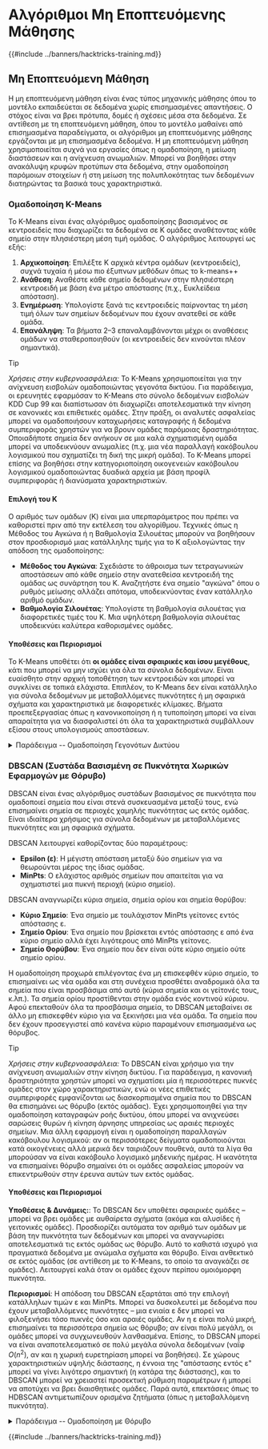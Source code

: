 # Αλγόριθμοι Μη Εποπτευόμενης Μάθησης

{{#include ../banners/hacktricks-training.md}}

## Μη Εποπτευόμενη Μάθηση

Η μη εποπτευόμενη μάθηση είναι ένας τύπος μηχανικής μάθησης όπου το μοντέλο εκπαιδεύεται σε δεδομένα χωρίς επισημασμένες απαντήσεις. Ο στόχος είναι να βρει πρότυπα, δομές ή σχέσεις μέσα στα δεδομένα. Σε αντίθεση με τη εποπτευόμενη μάθηση, όπου το μοντέλο μαθαίνει από επισημασμένα παραδείγματα, οι αλγόριθμοι μη εποπτευόμενης μάθησης εργάζονται με μη επισημασμένα δεδομένα. 
Η μη εποπτευόμενη μάθηση χρησιμοποιείται συχνά για εργασίες όπως η ομαδοποίηση, η μείωση διαστάσεων και η ανίχνευση ανωμαλιών. Μπορεί να βοηθήσει στην ανακάλυψη κρυφών προτύπων στα δεδομένα, στην ομαδοποίηση παρόμοιων στοιχείων ή στη μείωση της πολυπλοκότητας των δεδομένων διατηρώντας τα βασικά τους χαρακτηριστικά.

### Ομαδοποίηση K-Means

Το K-Means είναι ένας αλγόριθμος ομαδοποίησης βασισμένος σε κεντροειδείς που διαχωρίζει τα δεδομένα σε K ομάδες αναθέτοντας κάθε σημείο στην πλησιέστερη μέση τιμή ομάδας. Ο αλγόριθμος λειτουργεί ως εξής:
1. **Αρχικοποίηση**: Επιλέξτε K αρχικά κέντρα ομάδων (κεντροειδείς), συχνά τυχαία ή μέσω πιο έξυπνων μεθόδων όπως το k-means++
2. **Ανάθεση**: Αναθέστε κάθε σημείο δεδομένων στην πλησιέστερη κεντροειδή με βάση ένα μέτρο απόστασης (π.χ., Ευκλείδεια απόσταση).
3. **Ενημέρωση**: Υπολογίστε ξανά τις κεντροειδείς παίρνοντας τη μέση τιμή όλων των σημείων δεδομένων που έχουν ανατεθεί σε κάθε ομάδα.
4. **Επανάληψη**: Τα βήματα 2–3 επαναλαμβάνονται μέχρι οι αναθέσεις ομάδων να σταθεροποιηθούν (οι κεντροειδείς δεν κινούνται πλέον σημαντικά).

> [!TIP]
> *Χρήσεις στην κυβερνοασφάλεια:* Το K-Means χρησιμοποιείται για την ανίχνευση εισβολών ομαδοποιώντας γεγονότα δικτύου. Για παράδειγμα, οι ερευνητές εφαρμόσαν το K-Means στο σύνολο δεδομένων εισβολών KDD Cup 99 και διαπίστωσαν ότι διαχωρίζει αποτελεσματικά την κίνηση σε κανονικές και επιθετικές ομάδες. Στην πράξη, οι αναλυτές ασφαλείας μπορεί να ομαδοποιήσουν καταχωρήσεις καταγραφής ή δεδομένα συμπεριφοράς χρηστών για να βρουν ομάδες παρόμοιας δραστηριότητας. Οποιαδήποτε σημεία δεν ανήκουν σε μια καλά σχηματισμένη ομάδα μπορεί να υποδεικνύουν ανωμαλίες (π.χ. μια νέα παραλλαγή κακόβουλου λογισμικού που σχηματίζει τη δική της μικρή ομάδα). Το K-Means μπορεί επίσης να βοηθήσει στην κατηγοριοποίηση οικογενειών κακόβουλου λογισμικού ομαδοποιώντας δυαδικά αρχεία με βάση προφίλ συμπεριφοράς ή διανύσματα χαρακτηριστικών.

#### Επιλογή του K
Ο αριθμός των ομάδων (K) είναι μια υπερπαράμετρος που πρέπει να καθοριστεί πριν από την εκτέλεση του αλγορίθμου. Τεχνικές όπως η Μέθοδος του Αγκώνα ή η Βαθμολογία Σιλουέτας μπορούν να βοηθήσουν στον προσδιορισμό μιας κατάλληλης τιμής για το K αξιολογώντας την απόδοση της ομαδοποίησης:

- **Μέθοδος του Αγκώνα**: Σχεδιάστε το άθροισμα των τετραγωνικών αποστάσεων από κάθε σημείο στην ανατεθείσα κεντροειδή της ομάδας ως συνάρτηση του K. Αναζητήστε ένα σημείο "αγκώνα" όπου ο ρυθμός μείωσης αλλάζει απότομα, υποδεικνύοντας έναν κατάλληλο αριθμό ομάδων.
- **Βαθμολογία Σιλουέτας**: Υπολογίστε τη βαθμολογία σιλουέτας για διαφορετικές τιμές του K. Μια υψηλότερη βαθμολογία σιλουέτας υποδεικνύει καλύτερα καθορισμένες ομάδες.

#### Υποθέσεις και Περιορισμοί

Το K-Means υποθέτει ότι **οι ομάδες είναι σφαιρικές και ίσου μεγέθους**, κάτι που μπορεί να μην ισχύει για όλα τα σύνολα δεδομένων. Είναι ευαίσθητο στην αρχική τοποθέτηση των κεντροειδών και μπορεί να συγκλίνει σε τοπικά ελάχιστα. Επιπλέον, το K-Means δεν είναι κατάλληλο για σύνολα δεδομένων με μεταβαλλόμενες πυκνότητες ή μη σφαιρικά σχήματα και χαρακτηριστικά με διαφορετικές κλίμακες. Βήματα προεπεξεργασίας όπως η κανονικοποίηση ή η τυποποίηση μπορεί να είναι απαραίτητα για να διασφαλιστεί ότι όλα τα χαρακτηριστικά συμβάλλουν εξίσου στους υπολογισμούς αποστάσεων.

<details>
<summary>Παράδειγμα -- Ομαδοποίηση Γεγονότων Δικτύου
</summary>
Παρακάτω προσομοιώνουμε δεδομένα κίνησης δικτύου και χρησιμοποιούμε το K-Means για να τα ομαδοποιήσουμε. Υποθέστε ότι έχουμε γεγονότα με χαρακτηριστικά όπως η διάρκεια σύνδεσης και ο αριθμός byte. Δημιουργούμε 3 ομάδες "κανονικής" κίνησης και 1 μικρή ομάδα που αντιπροσωπεύει ένα μοτίβο επίθεσης. Στη συνέχεια, εκτελούμε το K-Means για να δούμε αν τα διαχωρίζει.
```python
import numpy as np
from sklearn.cluster import KMeans

# Simulate synthetic network traffic data (e.g., [duration, bytes]).
# Three normal clusters and one small attack cluster.
rng = np.random.RandomState(42)
normal1 = rng.normal(loc=[50, 500], scale=[10, 100], size=(500, 2))   # Cluster 1
normal2 = rng.normal(loc=[60, 1500], scale=[8, 200], size=(500, 2))   # Cluster 2
normal3 = rng.normal(loc=[70, 3000], scale=[5, 300], size=(500, 2))   # Cluster 3
attack = rng.normal(loc=[200, 800], scale=[5, 50], size=(50, 2))      # Small attack cluster

X = np.vstack([normal1, normal2, normal3, attack])
# Run K-Means clustering into 4 clusters (we expect it to find the 4 groups)
kmeans = KMeans(n_clusters=4, random_state=0, n_init=10)
labels = kmeans.fit_predict(X)

# Analyze resulting clusters
clusters, counts = np.unique(labels, return_counts=True)
print(f"Cluster labels: {clusters}")
print(f"Cluster sizes: {counts}")
print("Cluster centers (duration, bytes):")
for idx, center in enumerate(kmeans.cluster_centers_):
print(f"  Cluster {idx}: {center}")
```
Σε αυτό το παράδειγμα, το K-Means θα πρέπει να βρει 4 ομάδες. Η μικρή ομάδα επίθεσης (με ασυνήθιστα υψηλή διάρκεια ~200) θα σχηματίσει ιδανικά τη δική της ομάδα δεδομένης της απόστασής της από τις κανονικές ομάδες. Εκτυπώνουμε τα μεγέθη και τα κέντρα των ομάδων για να ερμηνεύσουμε τα αποτελέσματα. Σε ένα πραγματικό σενάριο, θα μπορούσε κανείς να επισημάνει την ομάδα με λίγα σημεία ως πιθανές ανωμαλίες ή να εξετάσει τα μέλη της για κακόβουλη δραστηριότητα.
</details>

### Ιεραρχική Ομαδοποίηση

Η ιεραρχική ομαδοποίηση δημιουργεί μια ιεραρχία ομάδων χρησιμοποιώντας είτε μια προσέγγιση από κάτω προς τα πάνω (συγκεντρωτική) είτε μια προσέγγιση από πάνω προς τα κάτω (διαχωριστική):

1. **Συγκεντρωτική (Από Κάτω προς Τα Πάνω)**: Ξεκινάμε με κάθε σημείο δεδομένων ως ξεχωριστή ομάδα και συγχωνεύουμε επαναληπτικά τις πιο κοντινές ομάδες μέχρι να παραμείνει μια μόνο ομάδα ή να πληρωθεί ένα κριτήριο διακοπής.
2. **Διαχωριστική (Από Πάνω προς Τα Κάτω)**: Ξεκινάμε με όλα τα σημεία δεδομένων σε μια μόνο ομάδα και διαχωρίζουμε επαναληπτικά τις ομάδες μέχρι κάθε σημείο δεδομένων να είναι η δική του ομάδα ή να πληρωθεί ένα κριτήριο διακοπής.

Η συγκεντρωτική ομαδοποίηση απαιτεί έναν ορισμό της απόστασης μεταξύ ομάδων και ένα κριτήριο σύνδεσης για να αποφασιστεί ποιες ομάδες θα συγχωνευτούν. Κοινές μέθοδοι σύνδεσης περιλαμβάνουν τη μοναδική σύνδεση (απόσταση των πιο κοντινών σημείων μεταξύ δύο ομάδων), τη πλήρη σύνδεση (απόσταση των πιο απομακρυσμένων σημείων), τη μέση σύνδεση, κ.λπ., και η μετρική απόστασης είναι συχνά Ευκλείδεια. Η επιλογή της σύνδεσης επηρεάζει το σχήμα των ομάδων που παράγονται. Δεν υπάρχει ανάγκη να προ-καθοριστεί ο αριθμός των ομάδων K; μπορείτε να "κόψετε" το δενδρόγραμμα σε ένα επιλεγμένο επίπεδο για να αποκτήσετε τον επιθυμητό αριθμό ομάδων.

Η ιεραρχική ομαδοποίηση παράγει ένα δενδρόγραμμα, μια δομή που μοιάζει με δέντρο και δείχνει τις σχέσεις μεταξύ των ομάδων σε διαφορετικά επίπεδα λεπτομέρειας. Το δενδρόγραμμα μπορεί να κοπεί σε ένα επιθυμητό επίπεδο για να αποκτηθεί ένας συγκεκριμένος αριθμός ομάδων.

> [!TIP]
> *Χρήσεις στην κυβερνοασφάλεια:* Η ιεραρχική ομαδοποίηση μπορεί να οργανώσει γεγονότα ή οντότητες σε ένα δέντρο για να εντοπίσει σχέσεις. Για παράδειγμα, στην ανάλυση κακόβουλου λογισμικού, η συγκεντρωτική ομαδοποίηση θα μπορούσε να ομαδοποιήσει δείγματα με βάση τη συμπεριφορική ομοιότητα, αποκαλύπτοντας μια ιεραρχία οικογενειών και παραλλαγών κακόβουλου λογισμικού. Στην ασφάλεια δικτύου, θα μπορούσε κανείς να ομαδοποιήσει ροές IP και να χρησιμοποιήσει το δενδρόγραμμα για να δει υποομαδοποιήσεις της κίνησης (π.χ., κατά πρωτόκολλο, στη συνέχεια κατά συμπεριφορά). Δεδομένου ότι δεν χρειάζεται να επιλέξετε K εκ των προτέρων, είναι χρήσιμο όταν εξερευνάτε νέα δεδομένα για τα οποία ο αριθμός των κατηγοριών επιθέσεων είναι άγνωστος.

#### Υποθέσεις και Περιορισμοί

Η ιεραρχική ομαδοποίηση δεν υποθέτει ένα συγκεκριμένο σχήμα ομάδας και μπορεί να συλλάβει φωλιασμένες ομάδες. Είναι χρήσιμη για την ανακάλυψη ταξινομίας ή σχέσεων μεταξύ ομάδων (π.χ., ομαδοποίηση κακόβουλου λογισμικού κατά οικογενειακών υποομάδων). Είναι καθοριστική (χωρίς προβλήματα τυχαίας αρχικοποίησης). Ένα βασικό πλεονέκτημα είναι το δενδρόγραμμα, το οποίο παρέχει πληροφορίες σχετικά με τη δομή ομαδοποίησης των δεδομένων σε όλες τις κλίμακες – οι αναλυτές ασφαλείας μπορούν να αποφασίσουν μια κατάλληλη κοπή για να εντοπίσουν σημαντικές ομάδες. Ωστόσο, είναι υπολογιστικά δαπανηρή (συνήθως $O(n^2)$ χρόνος ή χειρότερος για απλές υλοποιήσεις) και δεν είναι εφικτή για πολύ μεγάλες βάσεις δεδομένων. Είναι επίσης μια Greedy διαδικασία – μόλις γίνει μια συγχώνευση ή διαχωρισμός, δεν μπορεί να αναιρεθεί, γεγονός που μπορεί να οδηγήσει σε υποβέλτιστες ομάδες αν συμβεί λάθος νωρίς. Οι εξωγενείς τιμές μπορούν επίσης να επηρεάσουν ορισμένες στρατηγικές σύνδεσης (η μοναδική σύνδεση μπορεί να προκαλέσει το φαινόμενο "αλυσίδας" όπου οι ομάδες συνδέονται μέσω εξωγενών τιμών).

<details>
<summary>Παράδειγμα -- Συγκεντρωτική Ομαδοποίηση Γεγονότων
</summary>

Θα επαναχρησιμοποιήσουμε τα συνθετικά δεδομένα από το παράδειγμα K-Means (3 κανονικές ομάδες + 1 ομάδα επίθεσης) και θα εφαρμόσουμε συγκεντρωτική ομαδοποίηση. Στη συνέχεια, θα απεικονίσουμε πώς να αποκτήσουμε ένα δενδρόγραμμα και ετικέτες ομάδων.
```python
from sklearn.cluster import AgglomerativeClustering
from scipy.cluster.hierarchy import linkage, dendrogram

# Perform agglomerative clustering (bottom-up) on the data
agg = AgglomerativeClustering(n_clusters=None, distance_threshold=0, linkage='ward')
# distance_threshold=0 gives the full tree without cutting (we can cut manually)
agg.fit(X)

print(f"Number of merge steps: {agg.n_clusters_ - 1}")  # should equal number of points - 1
# Create a dendrogram using SciPy for visualization (optional)
Z = linkage(X, method='ward')
# Normally, you would plot the dendrogram. Here we'll just compute cluster labels for a chosen cut:
clusters_3 = AgglomerativeClustering(n_clusters=3, linkage='ward').fit_predict(X)
print(f"Labels with 3 clusters: {np.unique(clusters_3)}")
print(f"Cluster sizes for 3 clusters: {np.bincount(clusters_3)}")
```
</details>

### DBSCAN (Συστάδα Βασισμένη σε Πυκνότητα Χωρικών Εφαρμογών με Θόρυβο)

DBSCAN είναι ένας αλγόριθμος συστάδων βασισμένος σε πυκνότητα που ομαδοποιεί σημεία που είναι στενά συσκευασμένα μεταξύ τους, ενώ επισημαίνει σημεία σε περιοχές χαμηλής πυκνότητας ως εκτός ομάδας. Είναι ιδιαίτερα χρήσιμος για σύνολα δεδομένων με μεταβαλλόμενες πυκνότητες και μη σφαιρικά σχήματα.

DBSCAN λειτουργεί καθορίζοντας δύο παραμέτρους:
- **Epsilon (ε)**: Η μέγιστη απόσταση μεταξύ δύο σημείων για να θεωρούνται μέρος της ίδιας ομάδας.
- **MinPts**: Ο ελάχιστος αριθμός σημείων που απαιτείται για να σχηματιστεί μια πυκνή περιοχή (κύριο σημείο).

DBSCAN αναγνωρίζει κύρια σημεία, σημεία ορίου και σημεία θορύβου:
- **Κύριο Σημείο**: Ένα σημείο με τουλάχιστον MinPts γείτονες εντός απόστασης ε.
- **Σημείο Ορίου**: Ένα σημείο που βρίσκεται εντός απόστασης ε από ένα κύριο σημείο αλλά έχει λιγότερους από MinPts γείτονες.
- **Σημείο Θορύβου**: Ένα σημείο που δεν είναι ούτε κύριο σημείο ούτε σημείο ορίου.

Η ομαδοποίηση προχωρά επιλέγοντας ένα μη επισκεφθέν κύριο σημείο, το επισημαίνει ως νέα ομάδα και στη συνέχεια προσθέτει αναδρομικά όλα τα σημεία που είναι προσβάσιμα από αυτό (κύρια σημεία και οι γείτονές τους, κ.λπ.). Τα σημεία ορίου προστίθενται στην ομάδα ενός κοντινού κύριου. Αφού επεκταθούν όλα τα προσβάσιμα σημεία, το DBSCAN μεταβαίνει σε άλλο μη επισκεφθέν κύριο για να ξεκινήσει μια νέα ομάδα. Τα σημεία που δεν έχουν προσεγγιστεί από κανένα κύριο παραμένουν επισημασμένα ως θόρυβος.

> [!TIP]
> *Χρήσεις στην κυβερνοασφάλεια:* Το DBSCAN είναι χρήσιμο για την ανίχνευση ανωμαλιών στην κίνηση δικτύου. Για παράδειγμα, η κανονική δραστηριότητα χρηστών μπορεί να σχηματίσει μία ή περισσότερες πυκνές ομάδες στον χώρο χαρακτηριστικών, ενώ οι νέες επιθετικές συμπεριφορές εμφανίζονται ως διασκορπισμένα σημεία που το DBSCAN θα επισημάνει ως θόρυβο (εκτός ομάδας). Έχει χρησιμοποιηθεί για την ομαδοποίηση καταγραφών ροής δικτύου, όπου μπορεί να ανιχνεύσει σαρώσεις θυρών ή κίνηση άρνησης υπηρεσίας ως αραιές περιοχές σημείων. Μια άλλη εφαρμογή είναι η ομαδοποίηση παραλλαγών κακόβουλου λογισμικού: αν οι περισσότερες δείγματα ομαδοποιούνται κατά οικογένειες αλλά μερικά δεν ταιριάζουν πουθενά, αυτά τα λίγα θα μπορούσαν να είναι κακόβουλο λογισμικό μηδενικής ημέρας. Η ικανότητα να επισημαίνει θόρυβο σημαίνει ότι οι ομάδες ασφαλείας μπορούν να επικεντρωθούν στην έρευνα αυτών των εκτός ομάδας.

#### Υποθέσεις και Περιορισμοί

**Υποθέσεις & Δυνάμεις:**: Το DBSCAN δεν υποθέτει σφαιρικές ομάδες – μπορεί να βρει ομάδες με αυθαίρετα σχήματα (ακόμα και αλυσίδες ή γειτονικές ομάδες). Προσδιορίζει αυτόματα τον αριθμό των ομάδων με βάση την πυκνότητα των δεδομένων και μπορεί να αναγνωρίσει αποτελεσματικά τις εκτός ομάδας ως θόρυβο. Αυτό το καθιστά ισχυρό για πραγματικά δεδομένα με ανώμαλα σχήματα και θόρυβο. Είναι ανθεκτικό σε εκτός ομάδας (σε αντίθεση με το K-Means, το οποίο τα αναγκάζει σε ομάδες). Λειτουργεί καλά όταν οι ομάδες έχουν περίπου ομοιόμορφη πυκνότητα.

**Περιορισμοί**: Η απόδοση του DBSCAN εξαρτάται από την επιλογή κατάλληλων τιμών ε και MinPts. Μπορεί να δυσκολευτεί με δεδομένα που έχουν μεταβαλλόμενες πυκνότητες – μια ενιαία ε δεν μπορεί να φιλοξενήσει τόσο πυκνές όσο και αραιές ομάδες. Αν η ε είναι πολύ μικρή, επισημαίνει τα περισσότερα σημεία ως θόρυβο; αν είναι πολύ μεγάλη, οι ομάδες μπορεί να συγχωνευθούν λανθασμένα. Επίσης, το DBSCAN μπορεί να είναι αναποτελεσματικό σε πολύ μεγάλα σύνολα δεδομένων (ναΐφ $O(n^2)$, αν και η χωρική ευρετηρίαση μπορεί να βοηθήσει). Σε χώρους χαρακτηριστικών υψηλής διάστασης, η έννοια της "απόστασης εντός ε" μπορεί να γίνει λιγότερο σημαντική (η κατάρα της διάστασης), και το DBSCAN μπορεί να χρειαστεί προσεκτική ρύθμιση παραμέτρων ή μπορεί να αποτύχει να βρει διαισθητικές ομάδες. Παρά αυτά, επεκτάσεις όπως το HDBSCAN αντιμετωπίζουν ορισμένα ζητήματα (όπως η μεταβαλλόμενη πυκνότητα).

<details>
<summary>Παράδειγμα -- Ομαδοποίηση με Θόρυβο
</summary>
```python
from sklearn.cluster import DBSCAN

# Generate synthetic data: 2 normal clusters and 5 outlier points
cluster1 = rng.normal(loc=[100, 1000], scale=[5, 100], size=(100, 2))
cluster2 = rng.normal(loc=[120, 2000], scale=[5, 100], size=(100, 2))
outliers = rng.uniform(low=[50, 50], high=[180, 3000], size=(5, 2))  # scattered anomalies
data = np.vstack([cluster1, cluster2, outliers])

# Run DBSCAN with chosen eps and MinPts
eps = 15.0   # radius for neighborhood
min_pts = 5  # minimum neighbors to form a dense region
db = DBSCAN(eps=eps, min_samples=min_pts).fit(data)
labels = db.labels_  # cluster labels (-1 for noise)

# Analyze clusters and noise
num_clusters = len(set(labels) - {-1})
num_noise = np.sum(labels == -1)
print(f"DBSCAN found {num_clusters} clusters and {num_noise} noise points")
print("Cluster labels for first 10 points:", labels[:10])
```
Σε αυτό το απόσπασμα, ρυθμίσαμε το `eps` και το `min_samples` ώστε να ταιριάζουν με την κλίμακα των δεδομένων μας (15.0 σε μονάδες χαρακτηριστικών και απαιτώντας 5 σημεία για να σχηματίσουν μια συστάδα). Το DBSCAN θα πρέπει να βρει 2 συστάδες (τις κανονικές συστάδες κυκλοφορίας) και να επισημάνει τα 5 εισαγόμενα εξωτικά σημεία ως θόρυβο. Εξάγουμε τον αριθμό των συστάδων σε σχέση με τα σημεία θορύβου για να το επαληθεύσουμε. Σε μια πραγματική ρύθμιση, μπορεί κανείς να επαναλάβει τη διαδικασία για το ε (χρησιμοποιώντας μια ημι-γραφική προσέγγιση k-distance για να επιλέξει το ε) και το MinPts (συχνά ρυθμισμένο γύρω από τη διαστατικότητα των δεδομένων + 1 ως κανόνας) για να βρει σταθερά αποτελέσματα συστάδων. Η ικανότητα να επισημαίνουμε ρητά τον θόρυβο βοηθά στη διαχωριστική ανάλυση πιθανών επιθέσεων για περαιτέρω ανάλυση.

</details>

### Ανάλυση Κύριων Συνιστωσών (PCA)

Η PCA είναι μια τεχνική για **μείωση διαστατικότητας** που βρίσκει ένα νέο σύνολο ορθογωνίων αξόνων (κύριες συνιστώσες) που καταγράφουν τη μέγιστη διακύμανση στα δεδομένα. Με απλά λόγια, η PCA περιστρέφει και προβάλλει τα δεδομένα σε ένα νέο σύστημα συντεταγμένων έτσι ώστε η πρώτη κύρια συνιστώσα (PC1) να εξηγεί τη μεγαλύτερη δυνατή διακύμανση, η δεύτερη PC (PC2) να εξηγεί τη μεγαλύτερη διακύμανση ορθογώνια στην PC1, και ούτω καθεξής. Μαθηματικά, η PCA υπολογίζει τους ιδιοδιανύσματα του πίνακα συνδιακύμανσης των δεδομένων – αυτά τα ιδιοδιανύσματα είναι οι κατευθύνσεις των κύριων συνιστωσών, και οι αντίστοιχες ιδιοτιμές υποδεικνύουν την ποσότητα της διακύμανσης που εξηγείται από κάθε μία. Χρησιμοποιείται συχνά για εξαγωγή χαρακτηριστικών, οπτικοποίηση και μείωση θορύβου.

Σημειώστε ότι αυτό είναι χρήσιμο αν οι διαστάσεις του συνόλου δεδομένων περιέχουν **σημαντικές γραμμικές εξαρτήσεις ή συσχετίσεις**.

Η PCA λειτουργεί με την αναγνώριση των κύριων συνιστωσών των δεδομένων, οι οποίες είναι οι κατευθύνσεις της μέγιστης διακύμανσης. Τα βήματα που εμπλέκονται στην PCA είναι:
1. **Τυποποίηση**: Κεντράρετε τα δεδομένα αφαιρώντας τον μέσο όρο και κλιμακώνοντάς τα σε μονάδα διακύμανσης.
2. **Πίνακας Συνδιακύμανσης**: Υπολογίστε τον πίνακα συνδιακύμανσης των τυποποιημένων δεδομένων για να κατανοήσετε τις σχέσεις μεταξύ των χαρακτηριστικών.
3. **Αποσύνθεση Ιδιοτιμών**: Εκτελέστε αποσύνθεση ιδιοτιμών στον πίνακα συνδιακύμανσης για να αποκτήσετε τις ιδιοτιμές και τα ιδιοδιανύσματα.
4. **Επιλογή Κύριων Συνιστωσών**: Ταξινομήστε τις ιδιοτιμές σε φθίνουσα σειρά και επιλέξτε τα κορυφαία K ιδιοδιανύσματα που αντιστοιχούν στις μεγαλύτερες ιδιοτιμές. Αυτά τα ιδιοδιανύσματα σχηματίζουν το νέο χώρο χαρακτηριστικών.
5. **Μετασχηματισμός Δεδομένων**: Προβάλετε τα αρχικά δεδομένα στον νέο χώρο χαρακτηριστικών χρησιμοποιώντας τις επιλεγμένες κύριες συνιστώσες.
Η PCA χρησιμοποιείται ευρέως για οπτικοποίηση δεδομένων, μείωση θορύβου και ως βήμα προεπεξεργασίας για άλλους αλγόριθμους μηχανικής μάθησης. Βοηθά στη μείωση της διαστατικότητας των δεδομένων διατηρώντας τη βασική τους δομή.

#### Ιδιοτιμές και Ιδιοδιανύσματα

Μια ιδιοτιμή είναι ένας σκαλάρ που υποδεικνύει την ποσότητα της διακύμανσης που καταγράφεται από το αντίστοιχο ιδιοδιανύσμα της. Ένα ιδιοδιανύσμα αναπαριστά μια κατεύθυνση στο χώρο χαρακτηριστικών κατά μήκος της οποίας τα δεδομένα ποικίλλουν περισσότερο.

Φανταστείτε ότι A είναι ένας τετράγωνος πίνακας και v είναι ένα μη μηδενικό διάνυσμα έτσι ώστε: `A * v = λ * v`
όπου:
- A είναι ένας τετράγωνος πίνακας όπως [ [1, 2], [2, 1]] (π.χ., πίνακας συνδιακύμανσης)
- v είναι ένα ιδιοδιανύσμα (π.χ., [1, 1])

Τότε, `A * v = [ [1, 2], [2, 1]] * [1, 1] = [3, 3]` το οποίο θα είναι η ιδιοτιμή λ πολλαπλασιασμένη με το ιδιοδιανύσμα v, κάνοντάς την ιδιοτιμή λ = 3.

#### Ιδιοτιμές και Ιδιοδιανύσματα στην PCA

Ας εξηγήσουμε αυτό με ένα παράδειγμα. Φανταστείτε ότι έχετε ένα σύνολο δεδομένων με πολλές γκρίζες κλίμακες εικόνες προσώπων 100x100 pixels. Κάθε pixel μπορεί να θεωρηθεί ως χαρακτηριστικό, οπότε έχετε 10,000 χαρακτηριστικά ανά εικόνα (ή ένα διάνυσμα 10000 στοιχείων ανά εικόνα). Αν θέλετε να μειώσετε τη διαστατικότητα αυτού του συνόλου δεδομένων χρησιμοποιώντας PCA, θα ακολουθήσετε τα εξής βήματα:

1. **Τυποποίηση**: Κεντράρετε τα δεδομένα αφαιρώντας τον μέσο όρο κάθε χαρακτηριστικού (pixel) από το σύνολο δεδομένων.
2. **Πίνακας Συνδιακύμανσης**: Υπολογίστε τον πίνακα συνδιακύμανσης των τυποποιημένων δεδομένων, ο οποίος καταγράφει πώς τα χαρακτηριστικά (pixels) ποικίλλουν μαζί.
- Σημειώστε ότι η συνδιακύμανση μεταξύ δύο μεταβλητών (pixels σε αυτή την περίπτωση) υποδεικνύει πόσο αλλάζουν μαζί, οπότε η ιδέα εδώ είναι να ανακαλύψετε ποια pixels τείνουν να αυξάνονται ή να μειώνονται μαζί με μια γραμμική σχέση.
- Για παράδειγμα, αν το pixel 1 και το pixel 2 τείνουν να αυξάνονται μαζί, η συνδιακύμανση μεταξύ τους θα είναι θετική.
- Ο πίνακας συνδιακύμανσης θα είναι ένας πίνακας 10,000x10,000 όπου κάθε είσοδος αναπαριστά τη συνδιακύμανση μεταξύ δύο pixels.
3. **Λύση της εξίσωσης ιδιοτιμών**: Η εξίσωση ιδιοτιμών που πρέπει να λυθεί είναι `C * v = λ * v` όπου C είναι ο πίνακας συνδιακύμανσης, v είναι το ιδιοδιανύσμα και λ είναι η ιδιοτιμή. Μπορεί να λυθεί χρησιμοποιώντας μεθόδους όπως:
- **Αποσύνθεση Ιδιοτιμών**: Εκτελέστε αποσύνθεση ιδιοτιμών στον πίνακα συνδιακύμανσης για να αποκτήσετε τις ιδιοτιμές και τα ιδιοδιανύσματα.
- **Αποσύνθεση Σημαντικών Τιμών (SVD)**: Εναλλακτικά, μπορείτε να χρησιμοποιήσετε SVD για να αποσυνθέσετε τον πίνακα δεδομένων σε σημαντικές τιμές και διανύσματα, τα οποία μπορούν επίσης να αποδώσουν τις κύριες συνιστώσες.
4. **Επιλογή Κύριων Συνιστωσών**: Ταξινομήστε τις ιδιοτιμές σε φθίνουσα σειρά και επιλέξτε τα κορυφαία K ιδιοδιανύσματα που αντιστοιχούν στις μεγαλύτερες ιδιοτιμές. Αυτά τα ιδιοδιανύσματα αναπαριστούν τις κατευθύνσεις της μέγιστης διακύμανσης στα δεδομένα.

> [!TIP]
> *Χρήσεις στην κυβερνοασφάλεια:* Μια κοινή χρήση της PCA στην ασφάλεια είναι η μείωση χαρακτηριστικών για ανίχνευση ανωμαλιών. Για παράδειγμα, ένα σύστημα ανίχνευσης εισβολών με 40+ μετρικές δικτύου (όπως χαρακτηριστικά NSL-KDD) μπορεί να χρησιμοποιήσει την PCA για να μειώσει σε λίγες συνιστώσες, συνοψίζοντας τα δεδομένα για οπτικοποίηση ή τροφοδοσία σε αλγόριθμους συστάδων. Οι αναλυτές μπορεί να σχεδιάσουν την κυκλοφορία δικτύου στο χώρο των πρώτων δύο κύριων συνιστωσών για να δουν αν οι επιθέσεις διαχωρίζονται από την κανονική κυκλοφορία. Η PCA μπορεί επίσης να βοηθήσει στην εξάλειψη πλεοναστικών χαρακτηριστικών (όπως τα bytes που αποστέλλονται σε σχέση με τα bytes που λαμβάνονται αν είναι συσχετισμένα) για να καταστήσει τους αλγόριθμους ανίχνευσης πιο ανθεκτικούς και γρήγορους.

#### Υποθέσεις και Περιορισμοί

Η PCA υποθέτει ότι οι **κύριοι άξονες διακύμανσης είναι σημαντικοί** – είναι μια γραμμική μέθοδος, οπότε καταγράφει γραμμικές συσχετίσεις στα δεδομένα. Είναι μη επιβλεπόμενη καθώς χρησιμοποιεί μόνο τη συνδιακύμανση των χαρακτηριστικών. Τα πλεονεκτήματα της PCA περιλαμβάνουν τη μείωση θορύβου (τα χαρακτηριστικά μικρής διακύμανσης συχνά αντιστοιχούν σε θόρυβο) και την αποσυσχέτιση των χαρακτηριστικών. Είναι υπολογιστικά αποδοτική για μέτριες υψηλές διαστάσεις και συχνά είναι ένα χρήσιμο βήμα προεπεξεργασίας για άλλους αλγόριθμους (για να μετριάσει την κατάρα της διαστατικότητας). Ένας περιορισμός είναι ότι η PCA περιορίζεται σε γραμμικές σχέσεις – δεν θα καταγράψει πολύπλοκες μη γραμμικές δομές (ενώ οι αυτοκωδικοποιητές ή το t-SNE μπορεί να το κάνουν). Επίσης, οι συνιστώσες της PCA μπορεί να είναι δύσκολο να ερμηνευτούν σε σχέση με τα αρχικά χαρακτηριστικά (είναι συνδυασμοί των αρχικών χαρακτηριστικών). Στην κυβερνοασφάλεια, πρέπει να είμαστε προσεκτικοί: μια επίθεση που προκαλεί μόνο μια λεπτή αλλαγή σε ένα χαρακτηριστικό χαμηλής διακύμανσης μπορεί να μην εμφανιστεί στις κορυφαίες PC (καθώς η PCA δίνει προτεραιότητα στη διακύμανση, όχι απαραίτητα στην "ενδιαφέρον"). 

<details>
<summary>Παράδειγμα -- Μείωση Διαστάσεων Δεδομένων Δικτύου
</summary>

Ας υποθέσουμε ότι έχουμε αρχεία καταγραφής συνδέσεων δικτύου με πολλαπλά χαρακτηριστικά (π.χ., διάρκειες, bytes, μετρήσεις). Θα δημιουργήσουμε ένα συνθετικό σύνολο δεδομένων 4 διαστάσεων (με κάποια συσχέτιση μεταξύ των χαρακτηριστικών) και θα χρησιμοποιήσουμε την PCA για να το μειώσουμε σε 2 διαστάσεις για οπτικοποίηση ή περαιτέρω ανάλυση.
```python
from sklearn.decomposition import PCA

# Create synthetic 4D data (3 clusters similar to before, but add correlated features)
# Base features: duration, bytes (as before)
base_data = np.vstack([normal1, normal2, normal3])  # 1500 points from earlier normal clusters
# Add two more features correlated with existing ones, e.g. packets = bytes/50 + noise, errors = duration/10 + noise
packets = base_data[:, 1] / 50 + rng.normal(scale=0.5, size=len(base_data))
errors = base_data[:, 0] / 10 + rng.normal(scale=0.5, size=len(base_data))
data_4d = np.column_stack([base_data[:, 0], base_data[:, 1], packets, errors])

# Apply PCA to reduce 4D data to 2D
pca = PCA(n_components=2)
data_2d = pca.fit_transform(data_4d)
print("Explained variance ratio of 2 components:", pca.explained_variance_ratio_)
print("Original shape:", data_4d.shape, "Reduced shape:", data_2d.shape)
# We can examine a few transformed points
print("First 5 data points in PCA space:\n", data_2d[:5])
```
Εδώ πήραμε τους προηγούμενους κανονικούς κόμβους κυκλοφορίας και επεκτείναμε κάθε σημείο δεδομένων με δύο επιπλέον χαρακτηριστικά (πακέτα και σφάλματα) που σχετίζονται με τα bytes και τη διάρκεια. Στη συνέχεια, χρησιμοποιείται η PCA για να συμπιέσει τα 4 χαρακτηριστικά σε 2 κύριες συνιστώσες. Εκτυπώνουμε τον λόγο εξηγούμενης διακύμανσης, ο οποίος μπορεί να δείξει ότι, ας πούμε, >95% της διακύμανσης καταγράφεται από 2 συνιστώσες (σημαίνοντας μικρή απώλεια πληροφορίας). Η έξοδος δείχνει επίσης ότι το σχήμα των δεδομένων μειώνεται από (1500, 4) σε (1500, 2). Τα πρώτα λίγα σημεία στον χώρο PCA δίνονται ως παράδειγμα. Στην πράξη, θα μπορούσε κανείς να σχεδιάσει το data_2d για να ελέγξει οπτικά αν οι κόμβοι είναι διακριτοί. Εάν υπήρχε μια ανωμαλία, θα μπορούσε να τη δει ως ένα σημείο που βρίσκεται μακριά από τον κύριο κόμβο στον χώρο PCA. Έτσι, η PCA βοηθά στη διύλιση πολύπλοκων δεδομένων σε μια διαχειρίσιμη μορφή για ανθρώπινη ερμηνεία ή ως είσοδο σε άλλους αλγόριθμους.

### Gaussian Mixture Models (GMM)

Ένα Gaussian Mixture Model υποθέτει ότι τα δεδομένα παράγονται από ένα μείγμα **πολλών Gaussian (κανονικών) κατανομών με άγνωστες παραμέτρους**. Στην ουσία, είναι ένα πιθανοτικό μοντέλο ομαδοποίησης: προσπαθεί να αναθέσει ήπια κάθε σημείο σε μία από τις K Gaussian συνιστώσες. Κάθε Gaussian συνιστώσα k έχει έναν μέσο διάνυσμα (μ_k), πίνακα συνδιακύμανσης (Σ_k) και ένα βάρος μίξης (π_k) που αντιπροσωπεύει πόσο διαδεδομένος είναι αυτός ο κόμβος. Σε αντίθεση με το K-Means που κάνει "σκληρές" αναθέσεις, το GMM δίνει σε κάθε σημείο μια πιθανότητα να ανήκει σε κάθε κόμβο.

Η προσαρμογή GMM γίνεται συνήθως μέσω του αλγορίθμου Expectation-Maximization (EM):

- **Αρχικοποίηση**: Ξεκινήστε με αρχικές εκτιμήσεις για τους μέσους, τις συνδιακυμάνσεις και τους συντελεστές μίξης (ή χρησιμοποιήστε τα αποτελέσματα του K-Means ως σημείο εκκίνησης).

- **E-step (Προσδοκία)**: Δεδομένων των τρεχουσών παραμέτρων, υπολογίστε την ευθύνη κάθε κόμβου για κάθε σημείο: ουσιαστικά `r_nk = P(z_k | x_n)` όπου z_k είναι η λανθάνουσα μεταβλητή που υποδεικνύει την ιδιότητα του κόμβου για το σημείο x_n. Αυτό γίνεται χρησιμοποιώντας το θεώρημα του Bayes, όπου υπολογίζουμε την οπίσθια πιθανότητα κάθε σημείου να ανήκει σε κάθε κόμβο με βάση τις τρέχουσες παραμέτρους. Οι ευθύνες υπολογίζονται ως:
```math
r_{nk} = \frac{\pi_k \mathcal{N}(x_n | \mu_k, \Sigma_k)}{\sum_{j=1}^{K} \pi_j \mathcal{N}(x_n | \mu_j, \Sigma_j)}
```
όπου:
- \( \pi_k \) είναι ο συντελεστής μίξης για τον κόμβο k (προγενέστερη πιθανότητα του κόμβου k),
- \( \mathcal{N}(x_n | \mu_k, \Sigma_k) \) είναι η συνάρτηση πυκνότητας πιθανότητας Gaussian για το σημείο \( x_n \) δεδομένου του μέσου \( \mu_k \) και της συνδιακύμανσης \( \Sigma_k \).

- **M-step (Μέγιστη)**: Ενημερώστε τις παραμέτρους χρησιμοποιώντας τις ευθύνες που υπολογίστηκαν στο E-step:
- Ενημερώστε κάθε μέσο μ_k ως τον σταθμισμένο μέσο όρο των σημείων, όπου τα βάρη είναι οι ευθύνες.
- Ενημερώστε κάθε συνδιακύμανση Σ_k ως τη σταθμισμένη συνδιακύμανση των σημείων που ανατίθενται στον κόμβο k.
- Ενημερώστε τους συντελεστές μίξης π_k ως τον μέσο όρο ευθύνης για τον κόμβο k.

- **Επαναλάβετε** τα βήματα E και M μέχρι τη σύγκλιση (οι παράμετροι σταθεροποιούνται ή η βελτίωση της πιθανότητας είναι κάτω από ένα κατώφλι).

Το αποτέλεσμα είναι ένα σύνολο Gaussian κατανομών που συλλογικά μοντελοποιούν τη συνολική κατανομή των δεδομένων. Μπορούμε να χρησιμοποιήσουμε το προσαρμοσμένο GMM για να ομαδοποιήσουμε αναθέτοντας κάθε σημείο στην Gaussian με τη μεγαλύτερη πιθανότητα, ή να κρατήσουμε τις πιθανότητες για αβεβαιότητα. Κάποιος μπορεί επίσης να αξιολογήσει την πιθανότητα νέων σημείων για να δει αν ταιριάζουν στο μοντέλο (χρήσιμο για ανίχνευση ανωμαλιών).

> [!TIP]
> *Χρήσεις στην κυβερνοασφάλεια:* Το GMM μπορεί να χρησιμοποιηθεί για ανίχνευση ανωμαλιών μοντελοποιώντας την κατανομή κανονικών δεδομένων: οποιοδήποτε σημείο με πολύ χαμηλή πιθανότητα κάτω από το μαθημένο μείγμα επισημαίνεται ως ανωμαλία. Για παράδειγμα, θα μπορούσατε να εκπαιδεύσετε ένα GMM σε χαρακτηριστικά νόμιμης κυκλοφορίας δικτύου; μια επιθετική σύνδεση που δεν μοιάζει με κανέναν μαθημένο κόμβο θα είχε χαμηλή πιθανότητα. Τα GMM χρησιμοποιούνται επίσης για την ομαδοποίηση δραστηριοτήτων όπου οι κόμβοι μπορεί να έχουν διαφορετικά σχήματα – π.χ., ομαδοποιώντας χρήστες με βάση προφίλ συμπεριφοράς, όπου τα χαρακτηριστικά κάθε προφίλ μπορεί να είναι παρόμοια με Gaussian αλλά με τη δική τους δομή διακύμανσης. Ένα άλλο σενάριο: στην ανίχνευση phishing, τα χαρακτηριστικά νόμιμων email μπορεί να σχηματίσουν έναν Gaussian κόμβο, γνωστό phishing έναν άλλο, και νέες εκστρατείες phishing μπορεί να εμφανιστούν είτε ως ξεχωριστός Gaussian είτε ως σημεία χαμηλής πιθανότητας σε σχέση με το υπάρχον μείγμα.

#### Υποθέσεις και Περιορισμοί

Το GMM είναι μια γενίκευση του K-Means που ενσωματώνει τη συνδιακύμανση, έτσι ώστε οι κόμβοι να μπορούν να είναι ελλειπτικοί (όχι μόνο σφαιρικοί). Διαχειρίζεται κόμβους διαφορετικών μεγεθών και σχημάτων αν η συνδιακύμανση είναι πλήρης. Η ήπια ομαδοποίηση είναι πλεονέκτημα όταν τα όρια των κόμβων είναι ασαφή – π.χ., στην κυβερνοασφάλεια, ένα γεγονός μπορεί να έχει χαρακτηριστικά πολλών τύπων επιθέσεων; το GMM μπορεί να αντικατοπτρίζει αυτή την αβεβαιότητα με πιθανότητες. Το GMM παρέχει επίσης μια πιθανοτική εκτίμηση πυκνότητας των δεδομένων, χρήσιμη για την ανίχνευση εξωτικών (σημείων με χαμηλή πιθανότητα κάτω από όλα τα στοιχεία του μείγματος).

Από την άλλη πλευρά, το GMM απαιτεί τον καθορισμό του αριθμού των συνιστωσών K (αν και μπορεί κανείς να χρησιμοποιήσει κριτήρια όπως BIC/AIC για να το επιλέξει). Το EM μπορεί μερικές φορές να συγκλίνει αργά ή σε τοπικό βέλτιστο, οπότε η αρχικοποίηση είναι σημαντική (συχνά εκτελείται το EM πολλές φορές). Εάν τα δεδομένα δεν ακολουθούν πραγματικά ένα μείγμα Gaussian, το μοντέλο μπορεί να είναι κακή εφαρμογή. Υπάρχει επίσης κίνδυνος να συρρικνωθεί μια Gaussian για να καλύψει μόνο μια εξωτική (αν και η κανονικοποίηση ή τα ελάχιστα όρια συνδιακύμανσης μπορούν να μετριάσουν αυτό).
```python
from sklearn.mixture import GaussianMixture

# Fit a GMM with 3 components to the normal traffic data
gmm = GaussianMixture(n_components=3, covariance_type='full', random_state=0)
gmm.fit(base_data)  # using the 1500 normal data points from PCA example

# Print the learned Gaussian parameters
print("GMM means:\n", gmm.means_)
print("GMM covariance matrices:\n", gmm.covariances_)

# Take a sample attack-like point and evaluate it
sample_attack = np.array([[200, 800]])  # an outlier similar to earlier attack cluster
probs = gmm.predict_proba(sample_attack)
log_likelihood = gmm.score_samples(sample_attack)
print("Cluster membership probabilities for sample attack:", probs)
print("Log-likelihood of sample attack under GMM:", log_likelihood)
```
```markdown
Σε αυτόν τον κώδικα, εκπαιδεύουμε ένα GMM με 3 Γκαουσιανές πάνω στην κανονική κίνηση (υποθέτοντας ότι γνωρίζουμε 3 προφίλ νόμιμης κίνησης). Οι μέσοι και οι συνδιακυμάνσεις που εκτυπώνονται περιγράφουν αυτά τα κλάστερ (για παράδειγμα, ένας μέσος μπορεί να είναι γύρω από [50,500] που αντιστοιχεί στο κέντρο ενός κλάστερ, κ.λπ.). Στη συνέχεια, δοκιμάζουμε μια ύποπτη σύνδεση [duration=200, bytes=800]. Η predict_proba δίνει την πιθανότητα αυτού του σημείου να ανήκει σε καθένα από τα 3 κλάστερ – θα περιμέναμε αυτές τις πιθανότητες να είναι πολύ χαμηλές ή πολύ skewed καθώς το [200,800] βρίσκεται μακριά από τα κανονικά κλάστερ. Η συνολική score_samples (log-likelihood) εκτυπώνεται; μια πολύ χαμηλή τιμή υποδεικνύει ότι το σημείο δεν ταιριάζει καλά στο μοντέλο, σηματοδοτώντας το ως ανωμαλία. Στην πράξη, θα μπορούσε κανείς να ορίσει ένα κατώφλι στην log-likelihood (ή στην μέγιστη πιθανότητα) για να αποφασίσει αν ένα σημείο είναι αρκετά απίθανο ώστε να θεωρηθεί κακόβουλο. Έτσι, το GMM παρέχει έναν αρχή που βασίζεται σε αρχές για την ανίχνευση ανωμαλιών και επίσης αποδίδει μαλακά κλάστερ που αναγνωρίζουν την αβεβαιότητα.
</details>

### Isolation Forest

**Isolation Forest** είναι ένας αλγόριθμος ανίχνευσης ανωμαλιών που βασίζεται στην ιδέα της τυχαίας απομόνωσης σημείων. Η αρχή είναι ότι οι ανωμαλίες είναι λίγες και διαφορετικές, επομένως είναι πιο εύκολο να απομονωθούν από τα κανονικά σημεία. Ένα Isolation Forest κατασκευάζει πολλά δυαδικά δέντρα απομόνωσης (τυχαία δέντρα απόφασης) που διαχωρίζουν τα δεδομένα τυχαία. Σε κάθε κόμβο ενός δέντρου, επιλέγεται ένα τυχαίο χαρακτηριστικό και επιλέγεται μια τυχαία τιμή διαχωρισμού μεταξύ του ελάχιστου και του μέγιστου αυτού του χαρακτηριστικού για τα δεδομένα σε αυτόν τον κόμβο. Αυτός ο διαχωρισμός διαιρεί τα δεδομένα σε δύο κλάδους. Το δέντρο αναπτύσσεται μέχρι κάθε σημείο να είναι απομονωμένο στο δικό του φύλλο ή να επιτευχθεί το μέγιστο ύψος δέντρου.

Η ανίχνευση ανωμαλιών πραγματοποιείται παρατηρώντας το μήκος της διαδρομής κάθε σημείου σε αυτά τα τυχαία δέντρα – ο αριθμός των διαχωρισμών που απαιτούνται για να απομονωθεί το σημείο. Διαισθητικά, οι ανωμαλίες (outliers) τείνουν να απομονώνονται πιο γρήγορα επειδή ένας τυχαίος διαχωρισμός είναι πιο πιθανό να χωρίσει έναν outlier (ο οποίος βρίσκεται σε μια αραιή περιοχή) από ότι θα έκανε με ένα κανονικό σημείο σε ένα πυκνό κλάστερ. Το Isolation Forest υπολογίζει μια βαθμολογία ανωμαλίας από το μέσο μήκος διαδρομής σε όλα τα δέντρα: μικρότερο μέσο μήκος διαδρομής → πιο ανώμαλο. Οι βαθμολογίες συνήθως κανονικοποιούνται σε [0,1] όπου το 1 σημαίνει πολύ πιθανή ανωμαλία.

> [!TIP]
> *Χρήσεις στην κυβερνοασφάλεια:* Τα Isolation Forest έχουν χρησιμοποιηθεί με επιτυχία στην ανίχνευση εισβολών και ανίχνευση απάτης. Για παράδειγμα, εκπαιδεύστε ένα Isolation Forest σε αρχεία καταγραφής κίνησης δικτύου που περιέχουν κυρίως κανονική συμπεριφορά; το δάσος θα παράγει σύντομες διαδρομές για περίεργη κίνηση (όπως μια IP που χρησιμοποιεί μια άγνωστη θύρα ή ένα ασυνήθιστο μοτίβο μεγέθους πακέτου), σηματοδοτώντας το για επιθεώρηση. Επειδή δεν απαιτεί επισημασμένες επιθέσεις, είναι κατάλληλο για την ανίχνευση άγνωστων τύπων επιθέσεων. Μπορεί επίσης να αναπτυχθεί σε δεδομένα σύνδεσης χρηστών για να ανιχνεύσει καταλήψεις λογαριασμών (οι ανώμαλες ώρες ή τοποθεσίες σύνδεσης απομονώνονται γρήγορα). Σε μία περίπτωση χρήσης, ένα Isolation Forest μπορεί να προστατεύσει μια επιχείρηση παρακολουθώντας μετρικές συστήματος και δημιουργώντας μια ειδοποίηση όταν ένας συνδυασμός μετρικών (CPU, δίκτυο, αλλαγές αρχείων) φαίνεται πολύ διαφορετικός (σύντομες διαδρομές απομόνωσης) από ιστορικά μοτίβα.

#### Υποθέσεις και Περιορισμοί

**Πλεονεκτήματα**: Το Isolation Forest δεν απαιτεί μια υπόθεση κατανομής; στοχεύει άμεσα στην απομόνωση. Είναι αποδοτικό σε δεδομένα υψηλής διάστασης και μεγάλες βάσεις δεδομένων (γραμμική πολυπλοκότητα $O(n\log n)$ για την κατασκευή του δάσους) καθώς κάθε δέντρο απομονώνει σημεία με μόνο ένα υποσύνολο χαρακτηριστικών και διαχωρισμών. Τείνει να χειρίζεται καλά τα αριθμητικά χαρακτηριστικά και μπορεί να είναι ταχύτερο από μεθόδους που βασίζονται σε αποστάσεις που μπορεί να είναι $O(n^2)$. Παρέχει επίσης αυτόματα μια βαθμολογία ανωμαλίας, ώστε να μπορείτε να ορίσετε ένα κατώφλι για ειδοποιήσεις (ή να χρησιμοποιήσετε μια παράμετρο μόλυνσης για να αποφασίσετε αυτόματα ένα όριο με βάση ένα αναμενόμενο ποσοστό ανωμαλιών).

**Περιορισμοί**: Λόγω της τυχαίας φύσης του, τα αποτελέσματα μπορεί να διαφέρουν ελαφρώς μεταξύ των εκτελέσεων (αν και με αρκετά πολλά δέντρα αυτό είναι μικρό). Εάν τα δεδομένα έχουν πολλά άσχετα χαρακτηριστικά ή εάν οι ανωμαλίες δεν διαφοροποιούνται έντονα σε κανένα χαρακτηριστικό, η απομόνωση μπορεί να μην είναι αποτελεσματική (τυχαίοι διαχωρισμοί θα μπορούσαν να απομονώσουν κανονικά σημεία κατά τύχη – ωστόσο, η μέση τιμή πολλών δέντρων μετριάζει αυτό). Επίσης, το Isolation Forest γενικά υποθέτει ότι οι ανωμαλίες είναι μια μικρή μειοψηφία (που συνήθως είναι αληθές σε σενάρια κυβερνοασφάλειας).

<details>
<summary>Παράδειγμα -- Ανίχνευση Ανωμαλιών σε Αρχεία Καταγραφής Δικτύου
</summary>

Θα χρησιμοποιήσουμε το προηγούμενο σύνολο δεδομένων δοκιμής (το οποίο περιέχει κανονικά και μερικά σημεία επίθεσης) και θα εκτελέσουμε ένα Isolation Forest για να δούμε αν μπορεί να διαχωρίσει τις επιθέσεις. Θα υποθέσουμε ότι περιμένουμε ~15% των δεδομένων να είναι ανώμαλα (για επίδειξη).
```
```python
from sklearn.ensemble import IsolationForest

# Combine normal and attack test data from autoencoder example
X_test_if = test_data  # (120 x 2 array with 100 normal and 20 attack points)
# Train Isolation Forest (unsupervised) on the test set itself for demo (in practice train on known normal)
iso_forest = IsolationForest(n_estimators=100, contamination=0.15, random_state=0)
iso_forest.fit(X_test_if)
# Predict anomalies (-1 for anomaly, 1 for normal)
preds = iso_forest.predict(X_test_if)
anomaly_scores = iso_forest.decision_function(X_test_if)  # the higher, the more normal
print("Isolation Forest predicted labels (first 20):", preds[:20])
print("Number of anomalies detected:", np.sum(preds == -1))
print("Example anomaly scores (lower means more anomalous):", anomaly_scores[:5])
```
```markdown
Σε αυτόν τον κώδικα, δημιουργούμε το `IsolationForest` με 100 δέντρα και ορίζουμε `contamination=0.15` (σημαίνει ότι αναμένουμε περίπου 15% ανωμαλίες; το μοντέλο θα ορίσει το κατώφλι βαθμολογίας του έτσι ώστε ~15% των σημείων να επισημαίνονται). Το προσαρμόζουμε στο `X_test_if` που περιέχει ένα μείγμα κανονικών και επιθετικών σημείων (σημείωση: κανονικά θα προσαρμόζατε σε δεδομένα εκπαίδευσης και στη συνέχεια θα χρησιμοποιούσατε την πρόβλεψη σε νέα δεδομένα, αλλά εδώ για λόγους απεικόνισης προσαρμόζουμε και προβλέπουμε στο ίδιο σύνολο για να παρατηρήσουμε άμεσα τα αποτελέσματα).

Η έξοδος δείχνει τις προβλεπόμενες ετικέτες για τα πρώτα 20 σημεία (όπου το -1 υποδηλώνει ανωμαλία). Εκτυπώνουμε επίσης πόσες ανωμαλίες ανιχνεύθηκαν συνολικά και μερικές παραδείγματα βαθμολογιών ανωμαλίας. Αναμένουμε περίπου 18 από τα 120 σημεία να είναι επισημασμένα με -1 (καθώς η μόλυνση ήταν 15%). Αν τα 20 δείγματα επίθεσης είναι πραγματικά τα πιο απομακρυσμένα, τα περισσότερα από αυτά θα πρέπει να εμφανίζονται σε αυτές τις προβλέψεις -1. Η βαθμολογία ανωμαλίας (η συνάρτηση απόφασης του Isolation Forest) είναι υψηλότερη για κανονικά σημεία και χαμηλότερη (πιο αρνητική) για ανωμαλίες – εκτυπώνουμε μερικές τιμές για να δούμε τη διαχωριστικότητα. Στην πράξη, κάποιος μπορεί να ταξινομήσει τα δεδομένα κατά βαθμολογία για να δει τις κορυφαίες ανωμαλίες και να τις ερευνήσει. Το Isolation Forest παρέχει έτσι έναν αποδοτικό τρόπο να φιλτράρει μεγάλα μη επισημασμένα δεδομένα ασφαλείας και να επιλέγει τις πιο ανώμαλες περιπτώσεις για ανθρώπινη ανάλυση ή περαιτέρω αυτοματοποιημένη εξέταση.

### t-SNE (t-Distributed Stochastic Neighbor Embedding)

**t-SNE** είναι μια μη γραμμική τεχνική μείωσης διαστάσεων που έχει σχεδιαστεί ειδικά για την απεικόνιση υψηλής διάστασης δεδομένων σε 2 ή 3 διαστάσεις. Μετατρέπει τις ομοιότητες μεταξύ των σημείων δεδομένων σε κοινές κατανομές πιθανοτήτων και προσπαθεί να διατηρήσει τη δομή των τοπικών γειτονιών στην προβολή χαμηλότερης διάστασης. Με απλούστερους όρους, το t-SNE τοποθετεί σημεία σε (ας πούμε) 2D έτσι ώστε παρόμοια σημεία (στον αρχικό χώρο) να βρίσκονται κοντά το ένα στο άλλο και μη παρόμοια σημεία να βρίσκονται μακριά το ένα από το άλλο με υψηλή πιθανότητα.

Ο αλγόριθμος έχει δύο κύριες φάσεις:

1. **Υπολογισμός ζευγών ομοιοτήτων σε υψηλής διάστασης χώρο:** Για κάθε ζευγάρι σημείων, το t-SNE υπολογίζει μια πιθανότητα ότι κάποιος θα επιλέξει αυτό το ζευγάρι ως γείτονες (αυτό γίνεται κεντράροντας μια κατανομή Gaussian σε κάθε σημείο και μετρώντας αποστάσεις – η παράμετρος perplexity επηρεάζει τον αποτελεσματικό αριθμό γειτόνων που εξετάζονται).
2. **Υπολογισμός ζευγών ομοιοτήτων σε χαμηλής διάστασης (π.χ. 2D) χώρο:** Αρχικά, τα σημεία τοποθετούνται τυχαία σε 2D. Το t-SNE ορίζει μια παρόμοια πιθανότητα για τις αποστάσεις σε αυτόν τον χάρτη (χρησιμοποιώντας έναν πυρήνα κατανομής Student t, ο οποίος έχει βαρύτερες ουρές από την Gaussian για να επιτρέπει σε απομακρυσμένα σημεία περισσότερη ελευθερία).
3. **Gradient Descent:** Το t-SNE στη συνέχεια μετακινεί επαναληπτικά τα σημεία σε 2D για να ελαχιστοποιήσει την απόκλιση Kullback–Leibler (KL) μεταξύ της κατανομής ομοιοτήτων υψηλής διάστασης και της χαμηλής διάστασης. Αυτό προκαλεί τη διάταξη 2D να αντικατοπτρίζει τη δομή υψηλής διάστασης όσο το δυνατόν περισσότερο – σημεία που ήταν κοντά στον αρχικό χώρο θα προσελκύουν το ένα το άλλο, και αυτά που είναι μακριά θα απωθούν, μέχρι να βρεθεί μια ισορροπία.

Το αποτέλεσμα είναι συχνά ένα οπτικά σημαντικό διάγραμμα διασποράς όπου οι συστάδες στα δεδομένα γίνονται προφανείς.

> [!TIP]
> *Χρήσεις στην κυβερνοασφάλεια:* Το t-SNE χρησιμοποιείται συχνά για **την απεικόνιση υψηλής διάστασης δεδομένων ασφαλείας για ανθρώπινη ανάλυση**. Για παράδειγμα, σε ένα κέντρο επιχειρήσεων ασφαλείας, οι αναλυτές θα μπορούσαν να πάρουν ένα σύνολο δεδομένων γεγονότων με δεκάδες χαρακτηριστικά (αριθμούς θυρών, συχνότητες, μετρήσεις byte κ.λπ.) και να χρησιμοποιήσουν το t-SNE για να παραγάγουν ένα διάγραμμα 2D. Οι επιθέσεις μπορεί να σχηματίσουν τις δικές τους συστάδες ή να διαχωριστούν από τα κανονικά δεδομένα σε αυτό το διάγραμμα, διευκολύνοντάς τις να εντοπιστούν. Έχει εφαρμοστεί σε σύνολα δεδομένων κακόβουλου λογισμικού για να δει τις ομαδοποιήσεις οικογενειών κακόβουλου λογισμικού ή σε δεδομένα δικτυακής εισβολής όπου διαφορετικοί τύποι επιθέσεων ομαδοποιούνται διακριτά, καθοδηγώντας περαιτέρω έρευνα. Ουσιαστικά, το t-SNE παρέχει έναν τρόπο να δει κανείς τη δομή στα κυβερνοδεδομένα που διαφορετικά θα ήταν ακατανόητη.

#### Υποθέσεις και Περιορισμοί

Το t-SNE είναι εξαιρετικό για οπτική ανακάλυψη προτύπων. Μπορεί να αποκαλύψει συστάδες, υποσυστάδες και ανωμαλίες που άλλες γραμμικές μέθοδοι (όπως το PCA) μπορεί να μην εντοπίσουν. Έχει χρησιμοποιηθεί στην έρευνα κυβερνοασφάλειας για να απεικονίσει πολύπλοκα δεδομένα όπως προφίλ συμπεριφοράς κακόβουλου λογισμικού ή πρότυπα δικτυακής κίνησης. Δεδομένου ότι διατηρεί τη τοπική δομή, είναι καλό στο να δείχνει φυσικές ομαδοποιήσεις.

Ωστόσο, το t-SNE είναι υπολογιστικά βαρύτερο (περίπου $O(n^2)$) οπότε μπορεί να απαιτεί δειγματοληψία για πολύ μεγάλα σύνολα δεδομένων. Έχει επίσης υπερπαραμέτρους (perplexity, ρυθμός μάθησης, επαναλήψεις) που μπορούν να επηρεάσουν την έξοδο – π.χ., διαφορετικές τιμές perplexity μπορεί να αποκαλύψουν συστάδες σε διαφορετικές κλίμακες. Τα διαγράμματα t-SNE μπορεί μερικές φορές να παρερμηνευτούν – οι αποστάσεις στον χάρτη δεν είναι άμεσα σημασιολογικά παγκοσμίως (επικεντρώνεται στη τοπική γειτονιά, μερικές φορές οι συστάδες μπορεί να φαίνονται τεχνητά καλά διαχωρισμένες). Επίσης, το t-SNE προορίζεται κυρίως για απεικόνιση; δεν παρέχει έναν απλό τρόπο να προβάλλει νέα σημεία δεδομένων χωρίς επαναϋπολογισμό, και δεν προορίζεται να χρησιμοποιηθεί ως προεπεξεργασία για προγνωστική μοντελοποίηση (το UMAP είναι μια εναλλακτική που αντιμετωπίζει ορισμένα από αυτά τα ζητήματα με ταχύτερη ταχύτητα).

<details>
<summary>Παράδειγμα -- Απεικόνιση Δικτυακών Συνδέσεων
</summary>

Θα χρησιμοποιήσουμε το t-SNE για να μειώσουμε ένα σύνολο δεδομένων πολλαπλών χαρακτηριστικών σε 2D. Για λόγους απεικόνισης, ας πάρουμε τα προηγούμενα 4D δεδομένα (τα οποία είχαν 3 φυσικές συστάδες κανονικής κίνησης) και να προσθέσουμε μερικά σημεία ανωμαλίας. Στη συνέχεια, εκτελούμε το t-SNE και (εννοιολογικά) απεικονίζουμε τα αποτελέσματα.
```
```python
# 1 ─────────────────────────────────────────────────────────────────────
#    Create synthetic 4-D dataset
#      • Three clusters of “normal” traffic (duration, bytes)
#      • Two correlated features: packets & errors
#      • Five outlier points to simulate suspicious traffic
# ──────────────────────────────────────────────────────────────────────
import numpy as np
import matplotlib.pyplot as plt
from sklearn.manifold import TSNE
from sklearn.preprocessing import StandardScaler

rng = np.random.RandomState(42)

# Base (duration, bytes) clusters
normal1 = rng.normal(loc=[50, 500],  scale=[10, 100], size=(500, 2))
normal2 = rng.normal(loc=[60, 1500], scale=[8,  200], size=(500, 2))
normal3 = rng.normal(loc=[70, 3000], scale=[5,  300], size=(500, 2))

base_data = np.vstack([normal1, normal2, normal3])       # (1500, 2)

# Correlated features
packets = base_data[:, 1] / 50 + rng.normal(scale=0.5, size=len(base_data))
errors  = base_data[:, 0] / 10 + rng.normal(scale=0.5, size=len(base_data))

data_4d = np.column_stack([base_data, packets, errors])  # (1500, 4)

# Outlier / attack points
outliers_4d = np.column_stack([
rng.normal(250, 1, size=5),     # extreme duration
rng.normal(1000, 1, size=5),    # moderate bytes
rng.normal(5, 1, size=5),       # very low packets
rng.normal(25, 1, size=5)       # high errors
])

data_viz = np.vstack([data_4d, outliers_4d])             # (1505, 4)

# 2 ─────────────────────────────────────────────────────────────────────
#    Standardize features (recommended for t-SNE)
# ──────────────────────────────────────────────────────────────────────
scaler = StandardScaler()
data_scaled = scaler.fit_transform(data_viz)

# 3 ─────────────────────────────────────────────────────────────────────
#    Run t-SNE to project 4-D → 2-D
# ──────────────────────────────────────────────────────────────────────
tsne = TSNE(
n_components=2,
perplexity=30,
learning_rate='auto',
init='pca',
random_state=0
)
data_2d = tsne.fit_transform(data_scaled)
print("t-SNE output shape:", data_2d.shape)  # (1505, 2)

# 4 ─────────────────────────────────────────────────────────────────────
#    Visualize: normal traffic vs. outliers
# ──────────────────────────────────────────────────────────────────────
plt.figure(figsize=(8, 6))
plt.scatter(
data_2d[:-5, 0], data_2d[:-5, 1],
label="Normal traffic",
alpha=0.6,
s=10
)
plt.scatter(
data_2d[-5:, 0], data_2d[-5:, 1],
label="Outliers / attacks",
alpha=0.9,
s=40,
marker="X",
edgecolor='k'
)

plt.title("t-SNE Projection of Synthetic Network Traffic")
plt.xlabel("t-SNE component 1")
plt.ylabel("t-SNE component 2")
plt.legend()
plt.tight_layout()
plt.show()
```
Εδώ συνδυάσαμε το προηγούμενο σύνολο δεδομένων 4D κανονικών με μια χούφτα ακραίων εκτροπών (οι εκτροπές έχουν ένα χαρακτηριστικό (“διάρκεια”) ρυθμισμένο πολύ υψηλά, κ.λπ., για να προσομοιώσουμε ένα παράξενο μοτίβο). Εκτελούμε t-SNE με μια τυπική περιπλοκότητα 30. Τα δεδομένα εξόδου data_2d έχουν σχήμα (1505, 2). Δεν θα σχεδιάσουμε πραγματικά σε αυτό το κείμενο, αλλά αν το κάναμε, θα περιμέναμε να δούμε ίσως τρία σφιχτά σύνολα που αντιστοιχούν στα 3 κανονικά σύνολα, και τις 5 εκτροπές να εμφανίζονται ως απομονωμένα σημεία μακριά από αυτά τα σύνολα. Σε μια διαδραστική ροή εργασίας, θα μπορούσαμε να χρωματίσουμε τα σημεία ανάλογα με την ετικέτα τους (κανονικό ή ποιο σύνολο, έναντι ανωμαλίας) για να επαληθεύσουμε αυτή τη δομή. Ακόμη και χωρίς ετικέτες, ένας αναλυτής μπορεί να παρατηρήσει αυτά τα 5 σημεία να βρίσκονται σε κενό χώρο στο 2D διάγραμμα και να τα επισημάνει. Αυτό δείχνει πώς το t-SNE μπορεί να είναι ένα ισχυρό εργαλείο για την οπτική ανίχνευση ανωμαλιών και την επιθεώρηση συστάδων σε δεδομένα κυβερνοασφάλειας, συμπληρώνοντας τους αυτοματοποιημένους αλγόριθμους παραπάνω.

</details>


{{#include ../banners/hacktricks-training.md}}
